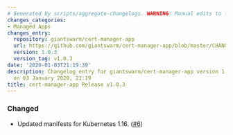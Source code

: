 ```yaml
---
# Generated by scripts/aggregate-changelogs. WARNING: Manual edits to this files will be overwritten.
changes_categories:
- Managed Apps
changes_entry:
  repository: giantswarm/cert-manager-app
  url: https://github.com/giantswarm/cert-manager-app/blob/master/CHANGELOG.md#103-2020-01-03
  version: 1.0.3
  version_tag: v1.0.3
date: '2020-01-03T21:19:39'
description: Changelog entry for giantswarm/cert-manager-app version 1.0.3, published
  on 03 January 2020, 21:19
title: cert-manager-app Release v1.0.3
---
```


### Changed
- Updated manifests for Kubernetes 1.16. ([#6](https://github.com/giantswarm/cert-manager-app/pull/6))
